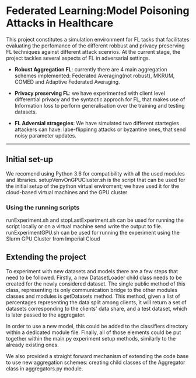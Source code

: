 # Federated Learning:Model Poisoning Attacks in Healthcare

This project constitutes a simulation environment for FL tasks that facilitates evaluating the perfomance of the different robbust and privacy preserving FL techniques against different attack scenrios.
At the current stage, the project tackles several aspects of FL in adversarial settings.

- **Robust Aggregation FL**: currently there are 4 main aggregation schemes implemented: Federated Averaging(not robust), MKRUM, COMED and Adaptive Federated Averaging.

- **Privacy preserving FL**: we have experimented with client level differential privacy and the syntactic approch for FL, that makes use of Information loss to perform generalisation over the training and testing datasets. 

- **FL Adversial stragegies**: We have simulated two different startegies attackers can have: labe-flippinng attacks or byzantine ones, that send noisy parameter updates.
---
## Initial set-up

We recomend using Python 3.6 for compatibility with all the used modules and libraries.
setupVenvOnGPUCluster.sh is the script that can be used for the initial setup of the python virtual enviroment; we have used it for the cloud-based virtual machines and the GPU cluster

### Using the running scripts

runExperiment.sh and stopLastExperiment.sh can be used for running the script locally or on a virtual machine send write the output to file.
runExperimentGPU.sh can be used for running the experiment using the Slurm GPU Cluster from Imperial Cloud

## Extending the project

To experiment with new datasets and models there are a few steps that need to be followed. 
Firstly, a new DatasetLoader child class needs to be created for the newly considered dataset. The single public method of this class, representing its only communication bridge to the other modules classes and modules is getDatasets method. This method, given a list of percentages representing the data split among clients, it will return a set of datasets corresponding to the clients' data share, and a test dataset, which is later passed to the aggregator. 

In order to use a new model, this could be added to the classifiers directory within a dedicated module file. Finally, all of those elements could be put together within the main.py experiment setup methods, similarly to the already existing ones.

We also provided a straight forward mechanism of extending the code base to use new aggregation schemes: creating child classes of the Aggregator class in aggregators.py module.
